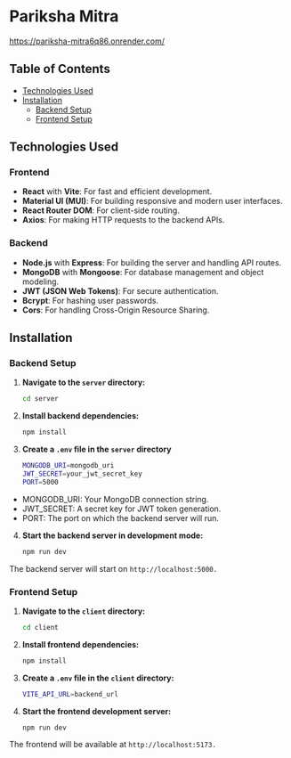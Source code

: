 # Pariksha Mitra

[https://pariksha-mitra6q86.onrender.com/
](https://pariksha-mitra-6q86.onrender.com/)

## Table of Contents

- [Technologies Used](#technologies-used)
- [Installation](#installation)
  - [Backend Setup](#backend-setup)
  - [Frontend Setup](#frontend-setup)

## Technologies Used

### Frontend

- **React** with **Vite**: For fast and efficient development.
- **Material UI (MUI)**: For building responsive and modern user interfaces.
- **React Router DOM**: For client-side routing.
- **Axios**: For making HTTP requests to the backend APIs.

### Backend

- **Node.js** with **Express**: For building the server and handling API routes.
- **MongoDB** with **Mongoose**: For database management and object modeling.
- **JWT (JSON Web Tokens)**: For secure authentication.
- **Bcrypt**: For hashing user passwords.
- **Cors**: For handling Cross-Origin Resource Sharing.


## Installation

### Backend Setup

1. **Navigate to the `server` directory:**

   ```bash
   cd server

2. **Install backend dependencies:**

   ```bash
   npm install

3. **Create a `.env` file in the `server` directory**

   ```bash
   MONGODB_URI=mongodb_uri
   JWT_SECRET=your_jwt_secret_key
   PORT=5000

  - MONGODB_URI: Your MongoDB connection string.
  - JWT_SECRET: A secret key for JWT token generation.
  - PORT: The port on which the backend server will run.
  
  
4. **Start the backend server in development mode:**

   ```bash
   npm run dev

  The backend server will start on `http://localhost:5000.`
  
### Frontend Setup

  1. **Navigate to the `client` directory:**

      ```bash
     cd client
      
  2. **Install frontend dependencies:**

     ```bash
     npm install
  3. **Create a `.env` file in the `client` directory:**

     ```bash
     VITE_API_URL=backend_url
     
  4. **Start the frontend development server:**

      ```bash
      npm run dev
      
  The frontend will be available at `http://localhost:5173.`
